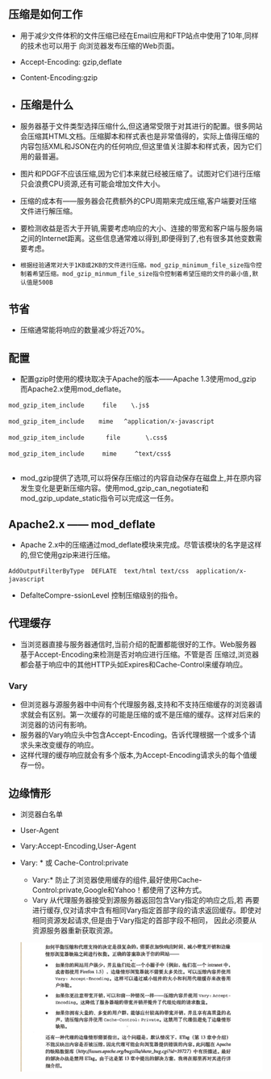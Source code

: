 ## 压缩是如何工作
* 用于减少文件体积的文件压缩已经在Email应用和FTP站点中使用了10年,同样的技术也可以用于
向浏览器发布压缩的Web页面。  
* Accept-Encoding: gzip,deflate
* Content-Encoding:gzip
* ## 压缩是什么
* 服务器基于文件类型选择压缩什么,但这通常受限于对其进行的配置。很多网站会压缩其HTML文档。压缩脚本和样式表也是非常值得的，实际上值得压缩的内容包括XML和JSON在内的任何响应,但这里值关注脚本和样式表，因为它们用的最普遍。
* 图片和PDGF不应该压缩,因为它们本来就已经被压缩了。试图对它们进行压缩只会浪费CPU资源,还有可能会增加文件大小。

* 压缩的成本有——服务器会花费额外的CPU周期来完成压缩,客户端要对压缩文件进行解压缩。
* 要检测收益是否大于开销,需要考虑响应的大小、连接的带宽和客户端与服务端之间的Internet距离。这些信息通常难以得到,即便得到了,也有很多其他变数需要考虑。
* `根据经验通常对大于1KB或2KB的文件进行压缩。mod_gzip_minimum_file_size指令控制着希望压缩。mod_gzip_minmum_file_size指令控制着希望压缩的文件的最小值,默认值是500B`
## 节省
* 压缩通常能将响应的数量减少将近70%。
## 配置
* 配置gzip时使用的模块取决于Apache的版本——Apache 1.3使用mod_gzip而Apache2.x使用mod_deflate。
```
mod_gzip_item_include     file    \.js$

mod_gzip_item_include    mime   ^application/x-javascript

mod_gzip_item_include      file       \.css$

mod_gzip_item_include     mime     ^text/css$


```
* mod_gzip提供了选项,可以将保存压缩过的内容自动保存在磁盘上,并在原内容发生变化是更新压缩内容。使用mod_gzip_can_negotiate和mod_gzip_update_static指令可以完成这一任务。

## Apache2.x  —— mod_deflate
* Apache 2.x中的压缩通过mod_deflate模块来完成。尽管该模块的名字是这样的,但它使用gzip来进行压缩。
```
AddOutputFilterByType  DEFLATE  text/html text/css  application/x-javascript
```
* DefalteCompre-ssionLevel  控制压缩级别的指令。

## 代理缓存
* 当浏览器直接与服务器通信时,当前介绍的配置都能很好的工作。Web服务器基于Accept-Encoding来检测是否对响应进行压缩。不管是否
压缩过,浏览器都会基于响应中的其他HTTP头如Expires和Cache-Control来缓存响应。
### Vary
* 但浏览器与源服务器中中间有个代理服务器,支持和不支持压缩缓存的浏览器请求就会有区别。第一次缓存的可能是压缩的或不是压缩的缓存。这样对后来的浏览器的访问有影响。
 * 服务器的Vary响应头中包含Accept-Encoding。告诉代理根据一个或多个请求头来改变缓存的响应。
 * 这样代理的缓存响应就会有多个版本,为Accept-Encoding请求头的每个值缓存一份。
 ## 边缘情形
 * 浏览器白名单
 * User-Agent
 * Vary:Accept-Encoding,User-Agent
 * Vary: * 或 Cache-Control:private 
    * Vary:* 防止了浏览器使用缓存的组件,最好使用Cache-Control:private,Google和Yahoo！都使用了这种方式。
    * Vary 从代理服务器接受到源服务器返回包含Vary指定的响应之后,若
    再要进行缓存,仅对请求中含有相同Vary指定首部字段的请求返回缓存。即使对相同资源发起请求,但是由于Vary指定的首部字段不相同，
    因此必须要从资源服务器重新获取资源。

    ![](https://raw.githubusercontent.com/1391020381/Web-Foundation/master/articles/%E6%80%A7%E8%83%BD%E4%BC%98%E5%8C%96/img/Vary%E4%B8%8E%E7%BC%93%E5%AD%98.png)
